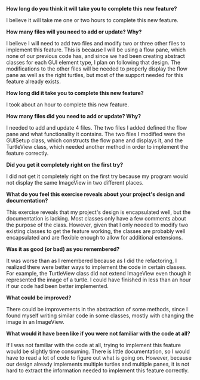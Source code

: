 **How long do you think it will take you to complete this new feature?**

I believe it will take me one or two hours to complete this new feature.

**How many files will you need to add or update? Why?**

I believe I will need to add two files and modify two or three other files to implement this feature.
This is because I will be using a flow pane, which none of our previous code has, and since we had been creating abstract classes for each GUI element type, I plan on following that design.
The modifications to the other files will be needed to properly display the flow pane as well as the right turtles, but most of the support needed for this feature already exists.

**How long did it take you to complete this new feature?**

I took about an hour to complete this new feature.

**How many files did you need to add or update? Why?**

I needed to add and update 4 files. The two files I added defined the flow pane and what functionality it contains.
The two files I modified were the GUISetup class, which constructs the flow pane and displays it, and the TurtleView class, which needed another method in order to implement the feature correctly.

**Did you get it completely right on the first try?**

I did not get it completely right on the first try because my program would not display the same ImageView in two different places.

**What do you feel this exercise reveals about your project's design and documentation?**

This exercise reveals that my project's design is encapsulated well, but the documentation is lacking.
Most classes only have a few comments about the purpose of the class.
However, given that I only needed to modify two existing classes to get the feature working, the classes are probably well encapsulated and are flexible enough to allow for additional extensions.

**Was it as good (or bad) as you remembered?**

It was worse than as I remembered because as I did the refactoring, I realized there were better ways to implement the code in certain classes.
For example, the TurtleView class did not extend ImageView even though it represented the image of a turtle.
I could have finished in less than an hour if our code had been better implemented.

**What could be improved?**

There could be improvements in the abstraction of some methods, since I found myself writing similar code in some classes, mostly with changing the image in an ImageView.

**What would it have been like if you were not familiar with the code at all?**

If I was not familiar with the code at all, trying to implement this feature would be slightly time consuming.
There is little documentation, so I would have to read a lot of code to figure out what is going on.
However, because our design already implements multiple turtles and multiple panes, it is not hard to extract the information needed to implement this feature correctly.